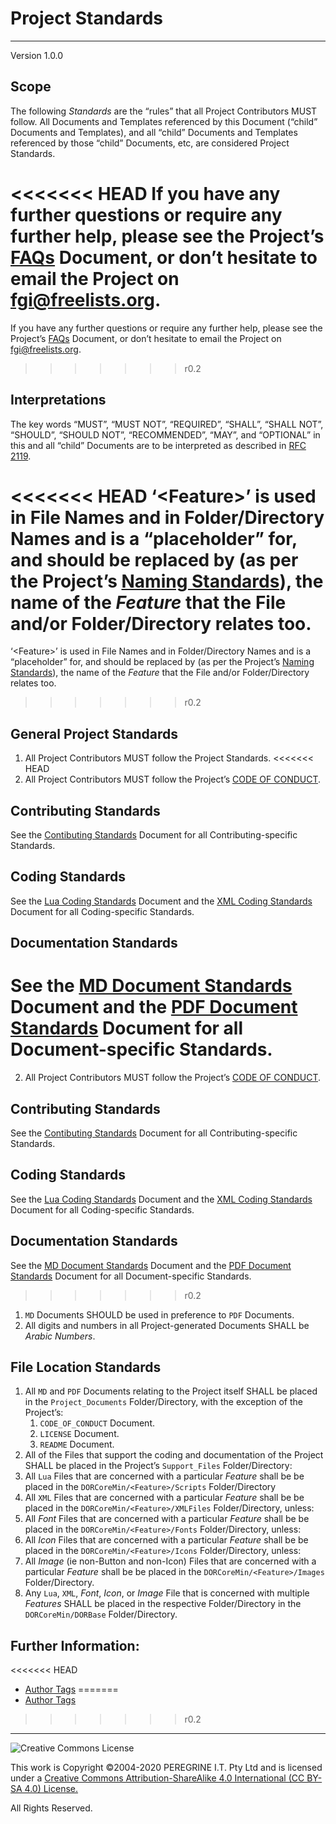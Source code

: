 # Project Standards

---

Version 1.0.0

## Scope

The following *Standards* are the &ldquo;rules&rdquo; that all Project Contributors MUST follow. All Documents and Templates referenced by this Document (&ldquo;child&rdquo; Documents and Templates), and all &ldquo;child&rdquo; Documents and Templates referenced by those &ldquo;child&rdquo; Documents, etc, are considered Project Standards.

<<<<<<< HEAD
If you have any further questions or require any further help, please see the Project&rsquo;s [FAQs](https://github.com/Dulux-Oz/FGI/tree/master/Project_Documentation/FAQs.md) Document, or don&rsquo;t hesitate to email the Project on <fgi@freelists.org>.
=======
If you have any further questions or require any further help, please see the Project&rsquo;s [FAQs](FAQs.md) Document, or don&rsquo;t hesitate to email the Project on <fgi@freelists.org>.
>>>>>>> r0.2

## Interpretations

The key words &ldquo;MUST&rdquo;, &ldquo;MUST NOT&rdquo;, &ldquo;REQUIRED&rdquo;, &ldquo;SHALL&rdquo;, &ldquo;SHALL NOT&rdquo;, &ldquo;SHOULD&rdquo;, &ldquo;SHOULD NOT&rdquo;, &ldquo;RECOMMENDED&rdquo;, &ldquo;MAY&rdquo;, and &ldquo;OPTIONAL&rdquo; in this and all &ldquo;child&rdquo; Documents are to be interpreted as described in [RFC 2119](https://tools.ietf.org/html/rfc2119).

<<<<<<< HEAD
&lsquo;\<Feature>&rsquo; is used in File Names and in Folder/Directory Names and is a &ldquo;placeholder&rdquo; for, and should be replaced by (as per the Project&rsquo;s [Naming Standards](https://github.com/Dulux-Oz/FGI/tree/master/Project_Documentation/Naming_Standards.md)), the name of the *Feature* that the File and/or Folder/Directory relates too.
=======
&lsquo;\<Feature>&rsquo; is used in File Names and in Folder/Directory Names and is a &ldquo;placeholder&rdquo; for, and should be replaced by (as per the Project&rsquo;s [Naming Standards](Naming_Standards.md)), the name of the *Feature* that the File and/or Folder/Directory relates too.
>>>>>>> r0.2

## General Project Standards

1. All Project Contributors MUST follow the Project Standards.
<<<<<<< HEAD
2. All Project Contributors MUST follow the Project&rsquo;s [CODE OF CONDUCT](https://github.com/Dulux-Oz/FGI/tree/master/CODE_OF_CONDUCT.md).

## Contributing Standards

See the [Contibuting Standards](https://github.com/Dulux-Oz/FGI/tree/master/Project_Documentation/Contributing_Standards.md) Document for all Contributing-specific Standards.

## Coding Standards

See the [Lua Coding Standards](https://github.com/Dulux-Oz/FGI/tree/master/Project_Documentation/Lua_Coding_Standards.md) Document and the [XML Coding Standards](https://github.com/Dulux-Oz/FGI/tree/master/Project_Documentation/XML_Coding_Standards.md) Document for all Coding-specific Standards.

## Documentation Standards

See the [MD Document Standards](https://github.com/Dulux-Oz/FGI/tree/master/Project_Documentation/MD_Document_Standards.md) Document and the [PDF Document Standards](https://github.com/Dulux-Oz/FGI/tree/master/Project_Documentation/PDF_Document_Standards.md) Document for all Document-specific Standards.
=======
2. All Project Contributors MUST follow the Project&rsquo;s [CODE OF CONDUCT](CODE_OF_CONDUCT.md).

## Contributing Standards

See the [Contibuting Standards](Contributing_Standards.md) Document for all Contributing-specific Standards.

## Coding Standards

See the [Lua Coding Standards](Lua_Coding_Standards.md) Document and the [XML Coding Standards](XML_Coding_Standards.md) Document for all Coding-specific Standards.

## Documentation Standards

See the [MD Document Standards](MD_Document_Standards.md) Document and the [PDF Document Standards](PDF_Document_Standards.md) Document for all Document-specific Standards.
>>>>>>> r0.2

1. `MD` Documents SHOULD be used in preference to `PDF` Documents.
2. All digits and numbers in all Project-generated Documents SHALL be *Arabic Numbers*.

## File Location Standards

1. All `MD` and `PDF` Documents relating to the Project itself SHALL be placed in the `Project_Documents` Folder/Directory, with the exception of the Project&rsquo;s:
	1. `CODE_OF_CONDUCT` Document.
	2. `LICENSE` Document.
	3. `README` Document.
2. All of the Files that support the coding and documentation of the Project SHALL be placed in the Project&rsquo;s `Support_Files` Folder/Directory:
3. All `Lua` Files that are concerned with a particular *Feature* shall be be placed in the `DORCoreMin/<Feature>/Scripts` Folder/Directory
4. All `XML` Files that are concerned with a particular *Feature* shall be be placed in the `DORCoreMin/<Feature>/XMLFiles` Folder/Directory, unless:
5. All *Font* Files that are concerned with a particular *Feature* shall be be placed in the `DORCoreMin/<Feature>/Fonts` Folder/Directory, unless:
6. All *Icon* Files that are concerned with a particular *Feature* shall be be placed in the `DORCoreMin/<Feature>/Icons` Folder/Directory, unless:
7. All *Image* (ie non-Button and non-Icon) Files that are concerned with a particular *Feature* shall be be placed in the `DORCoreMin/<Feature>/Images` Folder/Directory.
8. Any `Lua`, `XML`, *Font*, *Icon*, or *Image* File that is concerned with multiple *Features* SHALL be placed in the respective Folder/Directory in the `DORCoreMin/DORBase` Folder/Directory.

## Further Information:

<<<<<<< HEAD
- [Author Tags](https://github.com/Dulux-Oz/FGI/tree/master/Project_Documentation/CCO.md)
=======
- [Author Tags](CCO.md)
>>>>>>> r0.2

---

![Creative Commons License](https://i.creativecommons.org/l/by-sa/4.0/88x31.png "Creative Commons License")

This work is Copyright &copy;2004-2020 PEREGRINE I.T. Pty Ltd and is licensed under a [Creative Commons Attribution-ShareAlike 4.0 International (CC BY-SA 4.0) License.](https://creativecommons.org/licenses/by-sa/4.0/)

All Rights Reserved.
